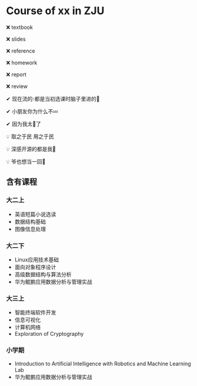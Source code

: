 # Course of xx in ZJU

❌ textbook

❌ slides

❌ reference

❌ homework

❌ report

❌ review

✔ 现在流的💧都是当初选课时脑子里进的🌊

✔ 小朋友你为什么不💤

✔ 因为我太🥦了

💡 取之于民 用之于民 

💡 深感开源的都是我👨

💡 爷也想当一回👨

## 含有课程

### 大二上

- 英语短篇小说选读
- 数据结构基础
- 图像信息处理

### 大二下

- Linux应用技术基础
- 面向对象程序设计
- 高级数据结构与算法分析
- 华为鲲鹏应用数据分析与管理实战
  
### 大三上

- 智能终端软件开发
- 信息可视化
- 计算机网络
- Exploration of Cryptography

### 小学期

- Introduction to Artificial Intelligence with Robotics and Machine Learning Lab
- 华为鲲鹏应用数据分析与管理实战